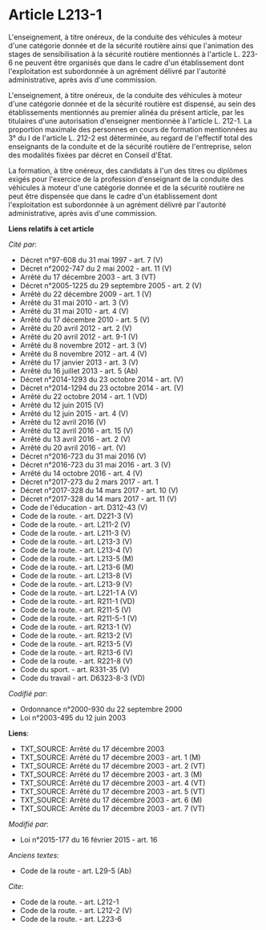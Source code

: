 # Article L213-1

L'enseignement, à titre onéreux, de la conduite des véhicules à moteur d'une catégorie donnée et de la sécurité routière
ainsi que l'animation des stages de sensibilisation à la sécurité routière mentionnés à l'article L. 223-6 ne peuvent être
organisés que dans le cadre d'un établissement dont l'exploitation est subordonnée à un agrément délivré par l'autorité
administrative, après avis d'une commission. 

L'enseignement, à titre onéreux, de la conduite des véhicules à moteur d'une catégorie donnée et de la sécurité routière est
dispensé, au sein des établissements mentionnés au premier alinéa du présent article, par les titulaires d'une autorisation
d'enseigner mentionnée à l'article L. 212-1. La proportion maximale des personnes en cours de formation mentionnées au 3° du
I de l'article L. 212-2 est déterminée, au regard de l'effectif total des enseignants de la conduite et de la sécurité
routière de l'entreprise, selon des modalités fixées par décret en Conseil d'Etat. 

La formation, à titre onéreux, des candidats à l'un des titres ou diplômes exigés pour l'exercice de la profession
d'enseignant de la conduite des véhicules à moteur d'une catégorie donnée et de la sécurité routière ne peut être dispensée
que dans le cadre d'un établissement dont l'exploitation est subordonnée à un agrément délivré par l'autorité administrative,
après avis d'une commission.

**Liens relatifs à cet article**

_Cité par_:

  - Décret n°97-608 du 31 mai 1997 - art. 7 (V)
  - Décret n°2002-747 du 2 mai 2002 - art. 11 (V)
  - Arrêté du 17 décembre 2003 - art. 3 (VT)
  - Décret n°2005-1225 du 29 septembre 2005 - art. 2 (V)
  - Arrêté du 22 décembre 2009 - art. 1 (V)
  - Arrêté du 31 mai 2010 - art. 3 (V)
  - Arrêté du 31 mai 2010 - art. 4 (V)
  - Arrêté du 17 décembre 2010 - art. 5 (V)
  - Arrêté du 20 avril 2012 - art. 2 (V)
  - Arrêté du 20 avril 2012 - art. 9-1 (V)
  - Arrêté du 8 novembre 2012 - art. 3 (V)
  - Arrêté du 8 novembre 2012 - art. 4 (V)
  - Arrêté du 17 janvier 2013 - art. 3 (V)
  - Arrêté du 16 juillet 2013 - art. 5 (Ab)
  - Décret n°2014-1293 du 23 octobre 2014 - art. (V)
  - Décret n°2014-1294 du 23 octobre 2014 - art. (V)
  - Arrêté du 22 octobre 2014 - art. 1 (VD)
  - Arrêté du 12 juin 2015 (V)
  - Arrêté du 12 juin 2015 - art. 4 (V)
  - Arrêté du 12 avril 2016 (V)
  - Arrêté du 12 avril 2016 - art. 15 (V)
  - Arrêté du 13 avril 2016 - art. 2 (V)
  - Arrêté du 20 avril 2016 - art. (V)
  - Décret n°2016-723 du 31 mai 2016 (V)
  - Décret n°2016-723 du 31 mai 2016 - art. 3 (V)
  - Arrêté du 14 octobre 2016 - art. 4 (V)
  - Décret n°2017-273 du 2 mars 2017 - art. 1
  - Décret n°2017-328 du 14 mars 2017 - art. 10 (V)
  - Décret n°2017-328 du 14 mars 2017 - art. 11 (V)
  - Code de l'éducation - art. D312-43 (V)
  - Code de la route. - art. D221-3 (V)
  - Code de la route. - art. L211-2 (V)
  - Code de la route. - art. L211-3 (V)
  - Code de la route. - art. L213-3 (V)
  - Code de la route. - art. L213-4 (V)
  - Code de la route. - art. L213-5 (M)
  - Code de la route. - art. L213-6 (M)
  - Code de la route. - art. L213-8 (V)
  - Code de la route. - art. L213-9 (V)
  - Code de la route. - art. L221-1 A (V)
  - Code de la route. - art. R211-1 (VD)
  - Code de la route. - art. R211-5 (V)
  - Code de la route. - art. R211-5-1 (V)
  - Code de la route. - art. R213-1 (V)
  - Code de la route. - art. R213-2 (V)
  - Code de la route. - art. R213-5 (V)
  - Code de la route. - art. R213-6 (V)
  - Code de la route. - art. R221-8 (V)
  - Code du sport. - art. R331-35 (V)
  - Code du travail - art. D6323-8-3 (VD)

_Codifié par_:

  - Ordonnance n°2000-930 du 22 septembre 2000
  - Loi n°2003-495 du 12 juin 2003

**Liens**:

  - TXT_SOURCE: Arrêté du 17 décembre 2003
  - TXT_SOURCE: Arrêté du 17 décembre 2003 - art. 1 (M)
  - TXT_SOURCE: Arrêté du 17 décembre 2003 - art. 2 (VT)
  - TXT_SOURCE: Arrêté du 17 décembre 2003 - art. 3 (M)
  - TXT_SOURCE: Arrêté du 17 décembre 2003 - art. 4 (VT)
  - TXT_SOURCE: Arrêté du 17 décembre 2003 - art. 5 (VT)
  - TXT_SOURCE: Arrêté du 17 décembre 2003 - art. 6 (M)
  - TXT_SOURCE: Arrêté du 17 décembre 2003 - art. 7 (VT)

_Modifié par_:

  - Loi n°2015-177 du 16 février 2015 - art. 16

_Anciens textes_:

  - Code de la route - art. L29-5 (Ab)

_Cite_:

  - Code de la route. - art. L212-1
  - Code de la route. - art. L212-2 (V)
  - Code de la route. - art. L223-6
